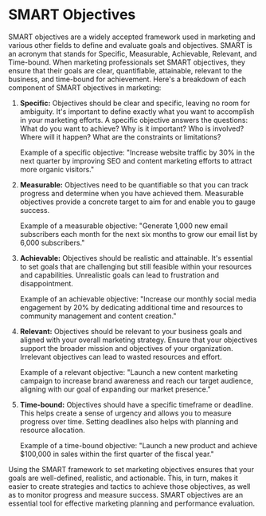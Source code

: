 # SMART Objectives

SMART objectives are a widely accepted framework used in marketing and various other fields to define and evaluate goals and objectives. SMART is an acronym that stands for Specific, Measurable, Achievable, Relevant, and Time-bound. When marketing professionals set SMART objectives, they ensure that their goals are clear, quantifiable, attainable, relevant to the business, and time-bound for achievement. Here's a breakdown of each component of SMART objectives in marketing:

1. **Specific:** Objectives should be clear and specific, leaving no room for ambiguity. It's important to define exactly what you want to accomplish in your marketing efforts. A specific objective answers the questions: What do you want to achieve? Why is it important? Who is involved? Where will it happen? What are the constraints or limitations?
    
    Example of a specific objective: "Increase website traffic by 30% in the next quarter by improving SEO and content marketing efforts to attract more organic visitors."
    
2. **Measurable:** Objectives need to be quantifiable so that you can track progress and determine when you have achieved them. Measurable objectives provide a concrete target to aim for and enable you to gauge success.
    
    Example of a measurable objective: "Generate 1,000 new email subscribers each month for the next six months to grow our email list by 6,000 subscribers."
    
3. **Achievable:** Objectives should be realistic and attainable. It's essential to set goals that are challenging but still feasible within your resources and capabilities. Unrealistic goals can lead to frustration and disappointment.
    
    Example of an achievable objective: "Increase our monthly social media engagement by 20% by dedicating additional time and resources to community management and content creation."
    
4. **Relevant:** Objectives should be relevant to your business goals and aligned with your overall marketing strategy. Ensure that your objectives support the broader mission and objectives of your organization. Irrelevant objectives can lead to wasted resources and effort.
    
    Example of a relevant objective: "Launch a new content marketing campaign to increase brand awareness and reach our target audience, aligning with our goal of expanding our market presence."
    
5. **Time-bound:** Objectives should have a specific timeframe or deadline. This helps create a sense of urgency and allows you to measure progress over time. Setting deadlines also helps with planning and resource allocation.
    
    Example of a time-bound objective: "Launch a new product and achieve $100,000 in sales within the first quarter of the fiscal year."
    

Using the SMART framework to set marketing objectives ensures that your goals are well-defined, realistic, and actionable. This, in turn, makes it easier to create strategies and tactics to achieve those objectives, as well as to monitor progress and measure success. SMART objectives are an essential tool for effective marketing planning and performance evaluation.